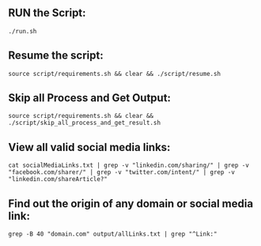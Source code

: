## RUN the Script:
```
./run.sh
```

## Resume the script:
```
source script/requirements.sh && clear && ./script/resume.sh
```

## Skip all Process and Get Output:
```
source script/requirements.sh && clear && ./script/skip_all_process_and_get_result.sh
```

## View all valid social media links:
```
cat socialMediaLinks.txt | grep -v "linkedin.com/sharing/" | grep -v "facebook.com/sharer/" | grep -v "twitter.com/intent/" | grep -v "linkedin.com/shareArticle?"
```

## Find out the origin of any domain or social media link:
```
grep -B 40 "domain.com" output/allLinks.txt | grep "^Link:"
```

